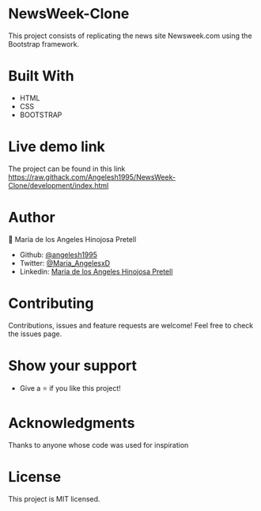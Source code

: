 # NewsWeek-Clone

This project consists of replicating the news site Newsweek.com using the Bootstrap framework.

# Built With
- HTML
- CSS
- BOOTSTRAP

# Live demo link
The project can be found in this link https://raw.githack.com/Angelesh1995/NewsWeek-Clone/development/index.html

# Author

👤 María de los Angeles Hinojosa Pretell

- Github: [@angelesh1995](https://github.com/Angelesh1995)
- Twitter: [@Maria_AngelesxD](https://twitter.com/Maria_AngelesxD)
- Linkedin: [Maria de los Angeles Hinojosa Pretell](https://www.linkedin.com/in/mar%C3%ADa-de-los-angeles-hinojosa-pretell-99935a66/)

# Contributing
Contributions, issues and feature requests are welcome!
Feel free to check the issues page.

# Show your support
- Give a ⭐️ if you like this project!


# Acknowledgments
Thanks to anyone whose code was used for inspiration

# License
This project is MIT licensed.
